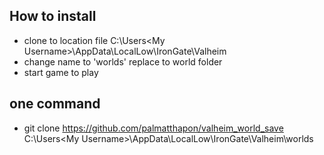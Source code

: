 ## How to install<br/>
* clone to location file C:\Users\<My Username>\AppData\LocalLow\IronGate\Valheim<br/>
* change name to 'worlds' replace to world folder<br/>
* start game to play

## one command
* git clone https://github.com/palmatthapon/valheim_world_save C:\Users\<My Username>\AppData\LocalLow\IronGate\Valheim\worlds
